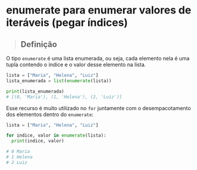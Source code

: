 # enumerate para enumerar valores de iteráveis (pegar índices)

> ## **Definição**

O tipo `enumerate` é uma lista enumerada, ou seja, cada elemento nela é uma tupla contendo o índice e o valor desse elemento na lista.

```python
lista = ["Maria", "Helena", "Luiz"]
lista_enumerada = list(enumerate(lista))

print(lista_enumerada)
# [(0, 'Maria'), (1, 'Helena'), (2, 'Luiz')]
```

Esse recurso é muito utilizado no `for` juntamente com o desempacotamento dos elementos dentro do `enumerate`:

```python
lista = ["Maria", "Helena", "Luiz"]

for indice, valor in enumerate(lista):
  print(indice, valor)

# 0 Maria
# 1 Helena
# 2 Luiz
```
